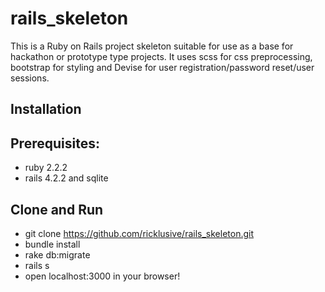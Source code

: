 # rails_skeleton

This is a Ruby on Rails project skeleton suitable for use as a base for hackathon or prototype type projects.  It uses scss for css preprocessing, bootstrap for styling and Devise for user registration/password reset/user sessions.

## Installation

## Prerequisites: 
- ruby 2.2.2
- rails 4.2.2 and sqlite

## Clone and Run
- git clone https://github.com/ricklusive/rails_skeleton.git
- bundle install
- rake db:migrate
- rails s
- open localhost:3000 in your browser!